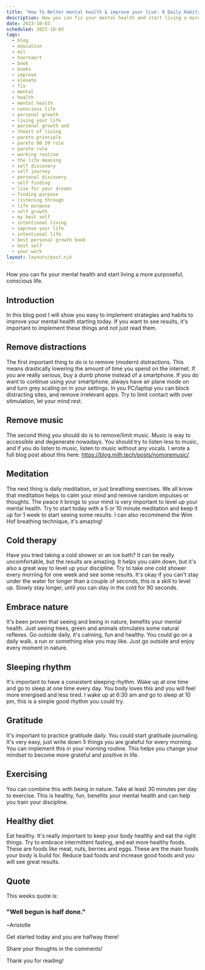 ```yaml
---
title: "How To Better mental health & improve your live: 9 Daily Habits For 2023"
description: How you can fix your mental health and start living a more purposeful, conscious life.
date: 2023-10-03
scheduled: 2023-10-03
tags:
  - blog
  - education
  - mil
  - hoornaert
  - book
  - books
  - improve
  - elevate
  - fix
  - mental
  - health
  - mental health
  - conscious life
  - personal growth
  - living your life
  - personal growth and
  - theart of living
  - pareto principle
  - pareto 80 20 rule
  - pareto rule
  - working routine
  - the life meaning
  - self discovery
  - self journey
  - personal discovery
  - self finding
  - live for your dreams
  - finding purpose
  - listening through
  - life purpose
  - self growth
  - my best self
  - intentional living
  - improve your life
  - intentional life
  - best personal growth book
  - best self
  - your work
layout: layouts/post.njk
---
```

How you can fix your mental health and start living a more purposeful, conscious life.
## Introduction

In this blog post I will show you easy to implement strategies and habits to improve your mental health starting today. If you want to see results, it's important to implement these things and not just read them. 

## Remove distractions

The first important thing to do is to remove (modern) distractions. This means drastically lowering the amount of time you spend on the internet. If you are really serious, buy a dumb phone instead of a smartphone. If you do want to continue using your smartphone, always have air plane mode on and turn grey scaling on in your settings. In you PC/laptop you can block distracting sites, and remove irrelevant apps. Try to limit contact with over stimulation, let your mind rest.

## Remove music

The second thing you should do is to remove/limit music. Music is way to accessible and degenerate nowadays. You should try to listen less to music, and if you do listen to music, listen to music without any vocals. I wrote a full blog post about this here: https://blog.milh.tech/posts/nomoremusic/.

## Meditation

The next thing is daily meditation, or just breathing exercises. We all know that meditation helps to calm your mind and remove random impulses or thoughts. The peace it brings to your mind is very important to level up your mental health. Try to start today with a 5 or 10 minute meditation and keep it up for 1 week to start seeing some results. I can also recommend the Wim Hof breathing technique, it's amazing! 

## Cold therapy

Have you tried taking a cold shower or an ice bath? It can be really uncomfortable, but the results are amazing. It helps you calm down, but it's also a great way to level up your discipline. Try to take one cold shower every morning for one week and see some results. It's okay if you can't stay under the water for longer than a couple of seconds, this is a skill to level up. Slowly stay longer, until you can stay in the cold for 90 seconds.

## Embrace nature

It's been proven that seeing and being in nature, benefits your mental health. Just seeing trees, green and animals stimulates some natural reflexes.
Go outside daily, it's calming, fun and healthy. You could go on a daily walk, a run or something else you may like. Just go outside and enjoy every moment in nature.

## Sleeping rhythm

It's important to have a consistent sleeping rhythm. Wake up at one time and go to sleep at one time every day. You body loves this and you will feel more energised and less tired. I wake up at 6:30 am and go to sleep at 10 pm, this is a simple good rhythm you could try. 

## Gratitude

It's important to practice gratitude daily. You could start gratitude journaling. It's very easy, just write down 5 things you are grateful for every morning. You can implement this in your morning routine. This helps you change your mindset to become more grateful and positive in life.

## Exercising

You can combine this with being in nature. Take at least 30 minutes per day to exercise. This is healthy, fun, benefits your mental health and can help you train your discipline. 

## Healthy diet

Eat healthy. It's really important to keep your body healthy and eat the right things. Try to embrace intermittent fasting, and eat more healthy foods. These are foods like meat, nuts, berries and eggs. These are the main foods your body is build for. Reduce bad foods and increase good foods and you will see great results.

## Quote

This weeks quote is:

### "Well begun is half done."
~Aristotle

Get started today and you are halfway there!

Share your thoughts in the comments!

Thank you for reading!
